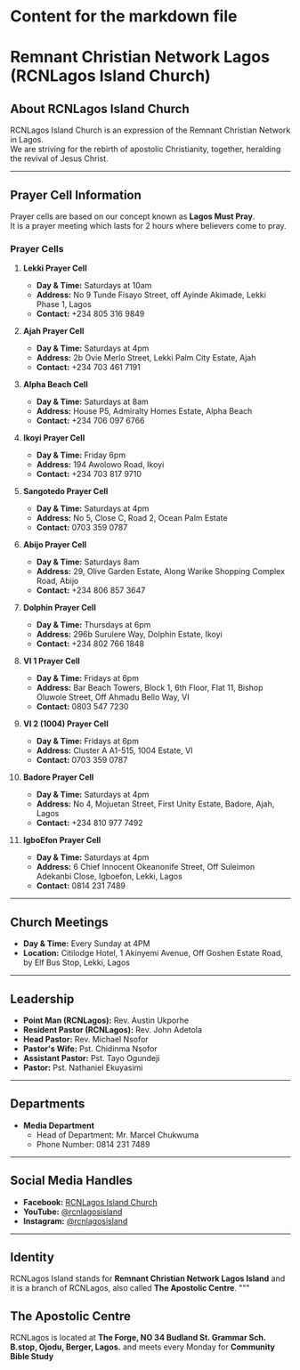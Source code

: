 # Content for the markdown file
# Remnant Christian Network Lagos (RCNLagos Island Church)

## About RCNLagos Island Church
RCNLagos Island Church is an expression of the Remnant Christian Network in Lagos.  
We are striving for the rebirth of apostolic Christianity, together, heralding the revival of Jesus Christ.

---

## Prayer Cell Information
Prayer cells are based on our concept known as **Lagos Must Pray**.  
It is a prayer meeting which lasts for 2 hours where believers come to pray.

### Prayer Cells

1. **Lekki Prayer Cell**
   - **Day & Time:** Saturdays at 10am  
   - **Address:** No 9 Tunde Fisayo Street, off Ayinde Akimade, Lekki Phase 1, Lagos  
   - **Contact:** +234 805 316 9849  

2. **Ajah Prayer Cell**
   - **Day & Time:** Saturdays at 4pm  
   - **Address:** 2b Ovie Merlo Street, Lekki Palm City Estate, Ajah  
   - **Contact:** +234 703 461 7191  

3. **Alpha Beach Cell**
   - **Day & Time:** Saturdays at 8am  
   - **Address:** House P5, Admiralty Homes Estate, Alpha Beach  
   - **Contact:** +234 706 097 6766  

4. **Ikoyi Prayer Cell**
   - **Day & Time:** Friday 6pm  
   - **Address:** 194 Awolowo Road, Ikoyi  
   - **Contact:** +234 703 817 9710  

5. **Sangotedo Prayer Cell**
   - **Day & Time:** Saturdays at 4pm  
   - **Address:** No 5, Close C, Road 2, Ocean Palm Estate  
   - **Contact:** 0703 359 0787  

6. **Abijo Prayer Cell**
   - **Day & Time:** Saturdays 8am  
   - **Address:** 29, Olive Garden Estate, Along Warike Shopping Complex Road, Abijo  
   - **Contact:** +234 806 857 3647  

7. **Dolphin Prayer Cell**
   - **Day & Time:** Thursdays at 6pm  
   - **Address:** 296b Surulere Way, Dolphin Estate, Ikoyi  
   - **Contact:** +234 802 766 1848  

8. **VI 1 Prayer Cell**
   - **Day & Time:** Fridays at 6pm  
   - **Address:** Bar Beach Towers, Block 1, 6th Floor, Flat 11, Bishop Oluwole Street, Off Ahmadu Bello Way, VI  
   - **Contact:** 0803 547 7230  

9. **VI 2 (1004) Prayer Cell**
   - **Day & Time:** Fridays at 6pm  
   - **Address:** Cluster A A1-515, 1004 Estate, VI  
   - **Contact:** 0703 359 0787  

10. **Badore Prayer Cell**
    - **Day & Time:** Saturdays at 4pm  
    - **Address:** No 4, Mojuetan Street, First Unity Estate, Badore, Ajah, Lagos  
    - **Contact:** +234 810 977 7492  

11. **IgboEfon Prayer Cell**
    - **Day & Time:** Saturdays at 4pm  
    - **Address:** 6 Chief Innocent Okeanonife Street, Off Suleimon Adekanbi Close, Igboefon, Lekki, Lagos  
    - **Contact:** 0814 231 7489  

---

## Church Meetings
- **Day & Time:** Every Sunday at 4PM  
- **Location:** Citilodge Hotel, 1 Akinyemi Avenue, Off Goshen Estate Road, by Elf Bus Stop, Lekki, Lagos  

---

## Leadership
- **Point Man (RCNLagos):** Rev. Austin Ukporhe  
- **Resident Pastor (RCNLagos):** Rev. John Adetola  
- **Head Pastor:** Rev. Michael Nsofor  
- **Pastor's Wife:** Pst. Chidinma Nsofor  
- **Assistant Pastor:** Pst. Tayo Ogundeji  
- **Pastor:** Pst. Nathaniel Ekuyasimi  

---

## Departments
- **Media Department**  
  - Head of Department: Mr. Marcel Chukwuma  
  - Phone Number: 0814 231 7489  

---

## Social Media Handles
- **Facebook:** [RCNLagos Island Church](https://web.facebook.com/profile.php?id=61553792941216)  
- **YouTube:** [@rcnlagosisland](https://www.youtube.com/@RCNLagosIsland)  
- **Instagram:** [@rcnlagosisland](https://www.instagram.com/rcnlagosisland/)  

---

## Identity
RCNLagos Island stands for **Remnant Christian Network Lagos Island** and it is a branch of RCNLagos, also called **The Apostolic Centre**.
"""

## The Apostolic Centre
RCNLagos is located at **The Forge, NO 34 Budland St. Grammar Sch. B.stop, Ojodu, Berger, Lagos.** and meets every Monday for **Community Bible Study**